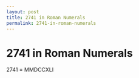 ```yaml
---
layout: post
title: 2741 in Roman Numerals
permalink: 2741-in-roman-numerals
---
```


# 2741 in Roman Numerals

2741 = MMDCCXLI
